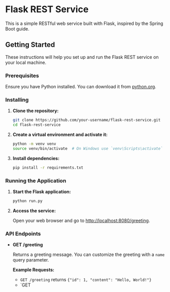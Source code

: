 # Flask REST Service

This is a simple RESTful web service built with Flask, inspired by the Spring Boot guide.

## Getting Started

These instructions will help you set up and run the Flask REST service on your local machine.

### Prerequisites

Ensure you have Python installed. You can download it from [python.org](https://www.python.org/).

### Installing

1. **Clone the repository:**

    ```sh
    git clone https://github.com/your-username/flask-rest-service.git
    cd flask-rest-service
    ```

2. **Create a virtual environment and activate it:**

    ```sh
    python -m venv venv
    source venv/bin/activate  # On Windows use `venv\Scripts\activate`
    ```

3. **Install dependencies:**

    ```sh
    pip install -r requirements.txt
    ```

### Running the Application

1. **Start the Flask application:**

    ```sh
    python run.py
    ```

2. **Access the service:**

    Open your web browser and go to [http://localhost:8080/greeting](http://localhost:8080/greeting).

### API Endpoints

- **GET /greeting**

  Returns a greeting message. You can customize the greeting with a `name` query parameter.

  **Example Requests:**

  - `GET /greeting` returns `{"id": 1, "content": "Hello, World!"}`
  - `GET 

